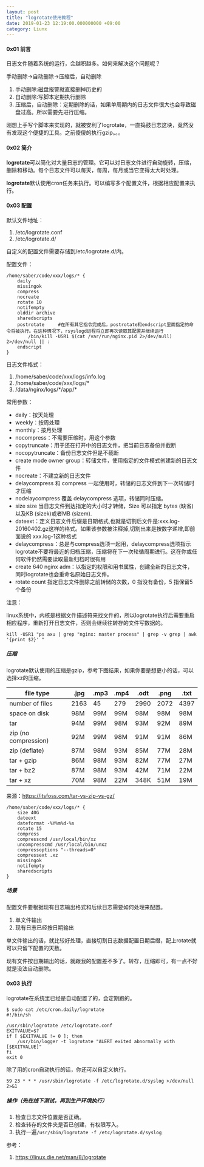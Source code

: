 ```yaml
---
layout: post
title: "logrotate使用教程"
date: 2019-01-23 12:19:00.000000000 +09:00
category: Liunx
---
```

#### 0x01 前言

日志文件随着系统的运行，会越积越多。如何来解决这个问题呢？

手动删除->自动删除->压缩后，自动删除

1. 手动删除:磁盘报警就直接删掉历史的
2. 自动删除:写脚本定期执行删除
3. 压缩后，自动删除：定期删除的话，如果单周期内的日志文件很大也会导致磁盘过高。所以需要先进行压缩。

刚想上手写个脚本来实现的，就被安利了logrotate，一直捣鼓日志这块，竟然没有发现这个便捷的工具。之前傻傻的执行gzip。。。

#### 0x02 简介

**logrotate**可以简化对大量日志的管理。它可以对日志文件进行自动旋转，压缩，删除和移动。每个日志文件可以每天，每周，每月或当它变得太大时处理。

**logrotate**默认使用cron任务来执行。可以编写多个配置文件，根据相应配置来执行。

#### 0x03 配置

默认文件地址：

1. /etc/logrotate.conf
2. /etc/logrotate.d/ 

自定义的配置文件需要存储到/etc/logrotate.d/内。

配置文件：

```shell
/home/saber/code/xxx/logs/* {
    daily
    missingok
    compress
    nocreate
    rotate 10
    notifempty
    olddir archive
    sharedscripts
    postrotate     #在所有其它指令完成后，postrotate和endscript里面指定的命令将被执行。在这种情况下，rsyslogd进程将立即再次读取其配置并继续运行
        /bin/kill -USR1 $(cat /var/run/nginx.pid 2>/dev/null) 2>/dev/null || :
    endscript
}
```

日志文件格式：

1. /home/saber/code/xxx/logs/info.log
2. /home/saber/code/xxx/logs/*
3. /data/nginx/logs/\*/app/*



常用参数：

* daily：按天处理
* weekly：按周处理
* monthly：按月处理
* nocompress：不需要压缩时，用这个参数
* copytruncate：用于还在打开中的日志文件，把当前日志备份并截断
* nocopytruncate：备份日志文件但是不截断
* create mode owner group：转储文件，使用指定的文件模式创建新的日志文件
* nocreate：不建立新的日志文件
* delaycompress 和 compress 一起使用时，转储的日志文件到下一次转储时才压缩
* nodelaycompress 覆盖 delaycompress 选项，转储同时压缩。
* size size 当日志文件到达指定的大小时才转储，Size 可以指定 bytes (缺省)以及KB (sizek)或者MB (sizem).
* dateext：定义日志文件后缀是日期格式,也就是切割后文件是:xxx.log-20160402.gz这样的格式。如果该参数被注释掉,切割出来是按数字递增,即前面说的 xxx.log-1这种格式
* delaycompress：总是与compress选项一起用，delaycompress选项指示logrotate不要将最近的归档压缩，压缩将在下一次轮循周期进行。这在你或任何软件仍然需要读取最新归档时很有用
* create 640 nginx adm：以指定的权限和用书属性，创建全新的日志文件，同时logrotate也会重命名原始日志文件。
* rotate count 指定日志文件删除之前转储的次数，0 指没有备份，5 指保留5 个备份

注意：

​	linux系统中，内核是根据文件描述符来找文件的，所以logrotate执行后需要重启相应程序，重新打开日志文件，否则会继续往转存的文件写数据的。

```shell
kill -USR1 "ps axu | grep "nginx: master process" | grep -v grep | awk '{print $2}' "
```

##### 压缩

logrotate默认使用的压缩是gzip，参考下图结果，如果你要是想更小的话，可以选择xz的压缩。

| file type            | .jpg | .mp3 | .mp4 | .odt | .png | .txt |
| -------------------- | ---- | ---- | ---- | ---- | ---- | ---- |
| number of files      | 2163 | 45   | 279  | 2990 | 2072 | 4397 |
| space on disk        | 98M  | 99M  | 99M  | 98M  | 98M  | 98M  |
| tar                  | 94M  | 99M  | 98M  | 93M  | 92M  | 89M  |
| zip (no compression) | 92M  | 99M  | 98M  | 91M  | 91M  | 86M  |
| zip (deflate)        | 87M  | 98M  | 93M  | 85M  | 77M  | 28M  |
| tar + gzip           | 86M  | 98M  | 93M  | 82M  | 77M  | 27M  |
| tar + bz2            | 87M  | 98M  | 93M  | 42M  | 71M  | 22M  |
| tar + xz             | 70M  | 98M  | 22M  | 348K | 51M  | 19M  |

来源：https://itsfoss.com/tar-vs-zip-vs-gz/

```
/home/saber/code/xxx/logs/* {
    size 40G
    dateext
    dateformat -%Y%m%d-%s
    rotate 15
    compress
    compresscmd /usr/local/bin/xz
    uncompresscmd /usr/local/bin/unxz
    compressoptions "--threads=0"
    compressext .xz
    missingok
    notifempty
    sharedscripts
}
```

##### 场景

配置文件要根据现有日志输出格式和后续日志需要如何处理来配置。

1. 单文件输出
2. 现有日志已经按日期输出

单文件输出的话，就比较好处理，直接切割日志数据配置日期后缀，配上rotate就可以只留下配置的天数。

现有文件按日期输出的话，就跟我的配置差不多了。转存，压缩即可，有一点不好就是没法自动删除。

#### 0x03 执行

logrotate在系统里已经是自动配置了的，会定期跑的。

```shell
$ sudo cat /etc/cron.daily/logrotate
#!/bin/sh

/usr/sbin/logrotate /etc/logrotate.conf
EXITVALUE=$?
if [ $EXITVALUE != 0 ]; then
    /usr/bin/logger -t logrotate "ALERT exited abnormally with [$EXITVALUE]"
fi
exit 0
```

除了用的cron自动执行的话，你还可以自定义执行。

```
59 23 * * * /usr/sbin/logrotate -f /etc/logrotate.d/syslog >/dev/null 2>&1
```

##### 操作（先在线下测试，再到生产环境执行）

1. 检查日志文件位置是否正确。
2. 检查转存的文件夹是否已创建，有权限写入。
3. 执行一遍`/usr/sbin/logrotate -f /etc/logrotate.d/syslog`



参考：

1. https://linux.die.net/man/8/logrotate



